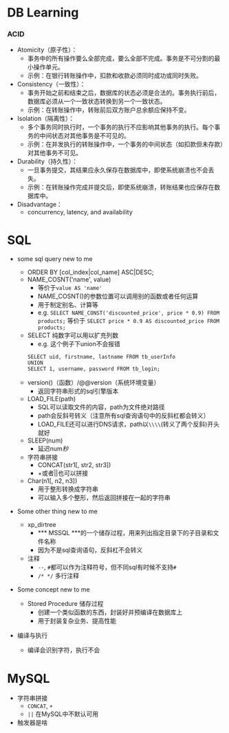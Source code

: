 # DB Learning

### ACID
- Atomicity（原子性）：
    - 事务中的所有操作要么全部完成，要么全部不完成。事务是不可分割的最小操作单元。
    - 示例：在银行转账操作中，扣款和收款必须同时成功或同时失败。
- Consistency（一致性）：
    - 事务开始之前和结束之后，数据库的状态必须是合法的。事务执行前后，数据库必须从一个一致状态转换到另一个一致状态。
    - 示例：在转账操作中，转账前后双方账户总余额应保持不变。
- Isolation（隔离性）：
    - 多个事务同时执行时，一个事务的执行不应影响其他事务的执行。每个事务的中间状态对其他事务是不可见的。
    - 示例：在并发执行的转账操作中，一个事务的中间状态（如扣款但未存款）对其他事务不可见。
- Durability（持久性）：
    - 一旦事务提交，其结果应永久保存在数据库中，即使系统崩溃也不会丢失。
    - 示例：在转账操作完成并提交后，即使系统崩溃，转账结果也应保存在数据库中。
- Disadvantage： 
    - concurrency, latency, and availability

# SQL
- some sql query new to me
    - ORDER BY [col_index|col_name] ASC|DESC;
    - NAME_COSNT('name', value)
        - 等价于`value AS 'name'`
        - NAME_COSNT()的参数位置可以调用别的函数或者任何运算
        - 用于制定别名、计算等
        - e.g.
        `SELECT NAME_CONST('discounted_price', price * 0.9) FROM products;`
        等价于
        `SELECT price * 0.9 AS discounted_price FROM products;`
    - SELECT 纯数字可以用以扩充列数
        - e.g. 这个例子下union不会报错
        ```
        SELECT uid, firstname, lastname FROM tb_userInfo
        UNION
        SELECT 1, username, password FROM tb_login;
        ```
    - version()（函数）/@@version（系统环境变量） 
        - 返回字符串形式的sql引擎版本
    - LOAD_FILE(path)
        - SQL可以读取文件的内容，path为文件绝对路径
        - path会反斜号转义（注意所有sql查询语句中的反斜杠都会转义）
        - LOAD_FILE还可以进行DNS请求，path以`\\\\`(转义了两个反斜)开头就好
    - SLEEP(num)
        - 延迟num*秒*
    - 字符串拼接
        - CONCAT(str1[, str2, str3])
        - +或者||也可以拼接
    - Char(n1[, n2, n3])
        - 用于整形转换成字符串
        - 可以输入多个整形，然后返回拼接在一起的字符串

- Some other thing new to me
    - xp_dirtree
        - *** MSSQL ***的一个储存过程，用来列出指定目录下的子目录和文件名称
        - 因为不是sql查询语句，反斜杠不会转义
    - 注释
        - `--`, `#`都可以作为注释符号，但不同sql有时候不支持`#`
        - `/* */` 多行注释
- Some concept new to me
    - Stored Procedure 储存过程
        - 创建一个类似函数的东西，封装好并预编译在数据库上
        - 用于封装复杂业务、提高性能
- 编译与执行
    - 编译会识别字符，执行不会


# MySQL
- 字符串拼接
    - `CONCAT`, `+`
    - `||` 在MySQL中不默认可用
- 触发器是啥

